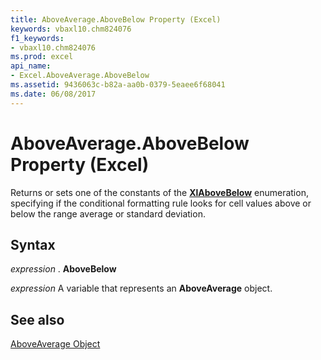 ```yaml
---
title: AboveAverage.AboveBelow Property (Excel)
keywords: vbaxl10.chm824076
f1_keywords:
- vbaxl10.chm824076
ms.prod: excel
api_name:
- Excel.AboveAverage.AboveBelow
ms.assetid: 9436063c-b82a-aa0b-0379-5eaee6f68041
ms.date: 06/08/2017
---
```



# AboveAverage.AboveBelow Property (Excel)

Returns or sets one of the constants of the  **[XlAboveBelow](Excel.XlAboveBelow.md)** enumeration, specifying if the conditional formatting rule looks for cell values above or below the range average or standard deviation.


## Syntax

 _expression_ . **AboveBelow**

 _expression_ A variable that represents an **AboveAverage** object.


## See also


[AboveAverage Object](Excel.AboveAverage.md)

